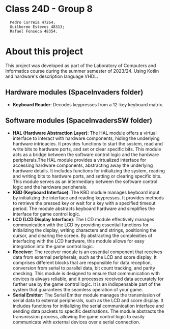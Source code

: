 # Class 24D - Group 8
      Pedro Correia 47264;
      Guilherme Esteves 48313;
      Rafael Fonseca 48354.

# About this project

This project was developed as part of the Laboratory of Computers and Informatics course during the summer semester of 2023/24. Using Kotlin and hardware's description language VHDL.

## Hardware modules (SpaceInvaders folder)

- **Keyboard Reader**: Decodes keypresses from a 12-key keyboard matrix.

## Software modules (SpaceInvadersSW folder)

- **HAL (Hardware Abstraction Layer)**: The HAL module offers a virtual interface to interact with hardware components, hiding the underlying hardware intricacies. It provides functions to start the system, read and write bits to hardware ports, and set or clear specific bits. This module acts as a bridge between the software control logic and the hardware peripherals.The HAL module provides a virtualized interface for accessing hardware components, abstracting away the underlying hardware details. It includes functions for initializing the system, reading and writing bits to hardware ports, and setting or clearing specific bits. This module serves as an intermediary between the software control logic and the hardware peripherals.
-  **KBD (Keyboard Interface)**: The KBD module manages keyboard input by initializing the interface and reading keypresses. It provides methods to retrieve the pressed key or wait for a key with a specified timeout period. The module abstracts keyboard hardware and simplifies the interface for game control logic.
-  **LCD (LCD Display Interface)**: The LCD module effectively manages communication with the LCD by providing essential functions for initializing the display, writing characters and strings, positioning the cursor, and clearing the screen. By abstracting the complexities of interfacing with the LCD hardware, this module allows for easy integration into the game control logic.
-  **Receiver**: The receiver module is an essential component that receives data from external peripherals, such as the LCD and score display. It comprises different blocks that are responsible for data reception, conversion from serial to parallel data, bit count tracking, and parity checking. This module is designed to ensure that communication with devices is always reliable, and it processes received data accurately for further use by the game control logic. It is an indispensable part of the system that guarantees the seamless operation of your game.
-  **Serial Emitter**: The Serial Emitter module manages the transmission of serial data to external peripherals, such as the LCD and score display. It includes functions for initializing the serial communication interface and sending data packets to specific destinations. The module abstracts the transmission process, allowing the game control logic to easily communicate with external devices over a serial connection.
